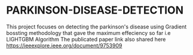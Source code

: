 # PARKINSON-DISEASE-DETECTION
This project focuses on detecting the parkinson's disease using Gradient bossting methodology that gave the maximum effeciency so far 
i.e LIGHTGBM Algorithm
The publicated paper link also shared here
https://ieeexplore.ieee.org/document/9753909
